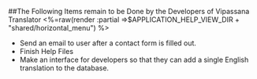 ##The Following Items remain to be Done by the Developers of Vipassana Translator
<%=raw(render :partial =>$APPLICATION_HELP_VIEW_DIR + "shared/horizontal_menu") %>
- Send an email to user after a contact form is filled out.  
- Finish Help Files
- Make an interface for developers so that they can add a single English translation to the database.
